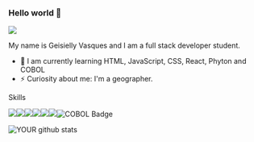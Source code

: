 ### Hello world 👋

[<img src="https://img.shields.io/badge/linkedin-%230077B5.svg?&style=for-the-badge&logo=linkedin&logoColor=white" />](https://www.linkedin.com/in/geisielly-vasques/)

My name is Geisielly Vasques and I am a full stack developer student.

- 🌱 I am currently learning HTML, JavaScript, CSS, React, Phyton and COBOL
- ⚡ Curiosity about me: I'm a geographer.  

Skills

<img src="https://img.shields.io/badge/HTML-239120?style=for-the-badge&logo=html5&logoColor=white" /><img src="https://img.shields.io/badge/CSS-239120?&style=for-the-badge&logo=css3&logoColor=white" /><img src="https://img.shields.io/badge/JavaScript-F7DF1E?style=for-the-badge&logo=javascript&logoColor=black" /><img src="https://img.shields.io/badge/Node.js-43853D?style=for-the-badge&logo=node.js&logoColor=white" /><img src="https://img.shields.io/badge/Python-14354C?style=for-the-badge&logo=python&logoColor=white" /><img src="https://img.shields.io/badge/React-20232A?style=for-the-badge&logo=react&logoColor=61DAFB" /><img src="https://img.shields.io/badge/COBOL-000000?style=for-the-badge&logo=data:image/svg+xml;base64,PHN2ZyBmaWxsPSIjZmZmIiB4bWxucz0iaHR0cDovL3d3dy53My5vcmcvMjAwMC9zdmciIHdpZHRoPSIyNCIgaGVpZ2h0PSIyNCI+PHJlY3Qgd2lkdGg9IjI0IiBoZWlnaHQ9IjI0IiBmaWxsPSIjMDAwIi8+PHRleHQgeD0iMTIiIHk9IjE2IiBmb250LXNpemU9IjEwIiBmaWxsPSIjZmZmIiBmb250LWZhbWlseT0iQXJpYWwiIHRleHQtYW5jaG9yPSJtaWRkbGUiPkNPQk9MPC90ZXh0Pjwvc3ZnPg==" alt="COBOL Badge" />


![YOUR github stats](https://github-readme-stats.vercel.app/api?username=geisyv&show_icons=true&theme=dark)


